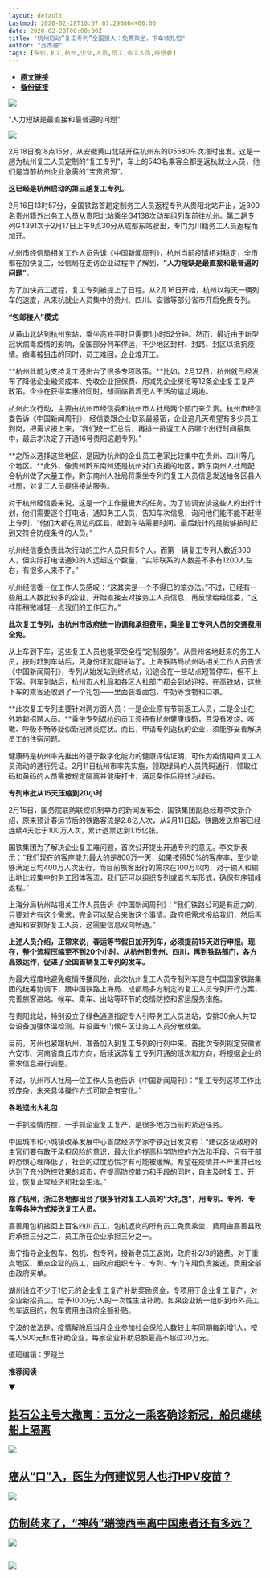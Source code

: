 ```yaml
---
layout: default
Lastmod: 2020-02-28T10:07:07.290864+00:00
date: 2020-02-20T00:00:00Z
title: "杭州启动“复工专列”全国接人：免费乘坐，下车收礼包"
author: "苏杰德"
tags: [专列,复工,杭州,企业,人员,员工,务工人员,经信委]
---
```


* [**原文链接**](http://mp.weixin.qq.com/s?__biz=MjM5MDU1Mzg3Mw==&amp;mid=2651250715&amp;idx=1&amp;sn=23b72f787e14e03d8fbf11b230bdd042&amp;chksm=bdb142658ac6cb73a15d97037f56eb1a7e062318ba74af5f26ba602657654ccb1528385a8dc5#rd)
* [**备份链接**](http://archive.is/C6bGO)


![](/images/post/a31e108fde9932626644bf0a069bf51f.jpg)  

“人力短缺是最直接和最普遍的问题”

![](/images/post/1b7e0e3b01165fbbe9a26c231935bc0b.jpg)  

2月18日晚18点15分，从安徽黄山北站开往杭州东的D5580车次准时出发。这是一趟为杭州复工人员定制的“复工专列”，车上的543名乘客全都是返杭就业人员，他们是当前杭州企业急需的“宝贵资源”。

**这已经是杭州启动的第三趟复工专列。**

2月16日13时57分，全国铁路首趟定制务工人员返程专列从贵阳北站开出，近300名贵州籍外出务工人员从贵阳北站乘坐G4138次动车组列车前往杭州。第二趟专列G4391次于2月17日上午9点30分从成都东站驶出，专门为川籍务工人员返程而加开。

杭州市经信局相关工作人员告诉《中国新闻周刊》，杭州当前疫情相对稳定，全市都在加快复工，经信局在走访企业过程中了解到，**“人力短缺是最直接和最普遍的问题”**。

为了加快员工返程，复工专列被提上了日程。从2月16日开始，杭州以每天一辆列车的速度，从来杭就业人员集中的贵州、四川、安徽等部分省市开启免费专列。

**“包邮接人”模式**

从黄山北站到杭州东站，乘坐高铁平时只需要1小时52分钟。然而，最近由于新型冠状病毒疫情的影响，全国部分列车停运，不少地区封村、封路、封区以抵抗疫情。病毒被狙击的同时，员工难回，企业难开工。

**杭州此前为支持复工还出台了很多专项政策。**比如，2月12日，杭州就已经发布了降低企业融资成本、免收企业担保费、用减免企业房租等12条企业复工复产政策。企业在获得实惠的同时，却面临着着无人干活的尴尬境地。

杭州此次行动，主要由杭州市经信委和杭州市人社局两个部门来负责。杭州市经信委告诉《中国新闻周刊》，经信委跟企业联系最紧密，企业这几天希望有多少员工到岗，把需求报上来，“我们统一汇总后，再排一排返工人员哪个出行时间最集中，最后才决定了开通16号贵阳这趟专列。”

**之所以选择这些地区，是因为杭州的企业员工老家比较集中在贵州、四川等几个地区。**此外，像贵州黔东南州还是杭州对口支援的地区，黔东南州人社局配合杭州做了大量工作，黔东南州人社局将乘坐专列的复工人员信息发送给各区县人社局，对复工人员提供接站服务。

对于杭州经信委来说，这是一个工作量极大的任务。为了协调安排这些人的出行计划，他们需要逐个打电话，通知务工人员，告知车次信息，询问他们能不能不赶得上专列，“他们大都在周边的区县，赶到车站需要时间，最后统计的是能够按时赶到又符合防疫条件的人员。”

杭州经信委负责此次行动的工作人员只有5个人，而第一辆复工专列人数近300人，但实际打电话通知的人远超这个数量，“实际联系的人数差不多有1200人左右，有很多人来不了。”

杭州经信委一位工作人员感叹：“这其实是一个不得已的笨办法。”不过，已经有一些用工人数比较多的企业，开始直接去对接务工人员信息，再反馈给经信委，“这样能稍微减轻一点我们的工作压力。”

**此次复工专列，由杭州市政府统一协调和承担费用，乘坐复工专列人员的交通费用全免。**

从上车到下车，这些复工人员也能享受全程“定制服务”。从贵州各地赶来的务工人员，按时赶到车站后，凭身份证就能进站了。上海铁路局杭州站相关工作人员告诉《中国新闻周刊》，专列从始发站到终点站，沿途会在一些站点短暂停车，但不上下客。列车到站后，杭州市人社局和各区人社部门都会到站迎接。在高铁站，这些下车的乘客还收到了一个礼包——里面装着面包、牛奶等食物和口罩。

**此次复工专列主要针对两方面人员：一是企业原有节前返工人员，二是企业在外地新招聘人员。**乘坐专列返杭的员工须持有杭州健康绿码，且没有发烧、咳嗽、呼吸不畅等疑似新冠肺炎症状。而且，申请专列返杭的企业，须能够妥善解决员工的住宿问题。

健康码是杭州率先推出的基于数字化能力的健康评估证明，可作为疫情期间复工人员流动的通行凭证。2月11日杭州市率先实施，领取绿码的人员凭码通行，领取红码和黄码的人员需按规定隔离并健康打卡，满足条件后将转为绿码。

**专列审批从15天压缩到20小时**

2月15日，国务院联防联控机制举办的新闻发布会，国铁集团副总经理李文新介绍，原来预计春运节后的铁路客流是2.8亿人次，从2月11日起，铁路发送旅客已经连续4天低于100万人次，累计退票达到1.15亿张。

国铁集团为了解决企业复工难问题，首次公开提出开通专列的意见。李文新表示：“我们现在的客座能力最大的是800万一天，如果按照50%的客座率，至少能够满足日均400万人次出行，而目前旅客出行的需求在100万以内，对于输入和输出地比较集中的务工团体客流，我们还可以组织专列或者包车形式，确保有序错峰返程。”

上海分局杭州站相关工作人员告诉《中国新闻周刊》：“我们铁路公司是有运力的，只要对方有这个需求，完全可以配合来做这个事情。政府把需求报给我们，然后再通知和安排好复工人员，这需要信息双向畅通。”

**上述人员介绍，正常来说，春运等节假日加开列车，必须提前15天进行申报。现在，整个流程压缩至不到20个小时。从杭州到贵州、四川，再到铁路部门，各方高效运作，促进了全国首辆复工专列的发车。**

为最大程度地避免疫情传播风险，此次杭州复工人员专制列车是在中国国家铁路集团的统筹协调下，跟中国铁路上海局、成都局多方制定的复工人员专列开行方案，完善旅客进站、候车、乘车、出站等环节的疫情防控和客运服务措施。

在贵阳北站，特别设立了绿色通道指定专人引导务工人员进站，安排30余人共12台设备加强体温检测，并设置专门候车区让务工人员分散就坐。

目前，苏州也紧跟杭州，准备加入到复工专列的行列中来。首批次专列拟定安徽省六安市、河南省商丘市方向，后续返苏复工专列开通的班次和方向，将根据企业的需求信息进行调整。

不过，杭州市人社局一位工作人员也告诉《中国新闻周刊》：“复工专列这项工作比较庞杂，未来具体操作方式可能会有变化。”

**各地送出大礼包**

一手抓疫情防控，一手抓企业复工复产，是很多地方当前的紧迫任务。

中国城市和小城镇改革发展中心首席经济学家李铁近日发文称：“建议各级政府的主官们要有敢于承担风险的意识，最大化的提高科学防控的方法和手段。只有干部的恐惧心理降低了，社会的过度恐慌才有可能被缓解。希望在疫情并不严重并已经达到了充分防控效果的城市，在提高防控能力和手段的同时，自主及时复工、开业，恢复正常经济和社会生活。”

**除了杭州，浙江各地都出台了很多针对复工人员的“大礼包”，用专机、专列、专车等各种方式接送复工人员。**

嘉善用包机接回上百名四川员工，包机返岗的所有员工免费乘坐，费用由嘉善县政府承担三分之二，员工所在企业承担三分之一。

海宁指导企业包车、包机、包专列，接新老员工返岗，政府补2/3的路费。对于重点地区、重点企业的员工，由政府组织专车、专列、专门车厢负责接送，费用全部由政府买单。

湖州设立不少于1亿元的企业复工复产补助奖励资金，专项用于企业复工复产，对企业新招员工，给予1000元/人的一次性生活补助。如果企业统一组织到市外员工包车返回的，包车费用由政府全额补贴。

宁波的做法是，疫情解除后当月企业参加社会保险人数较上年同期每新增1人，按每人500元标准补助企业，每家企业补助总额最高不超过30万元。

值班编辑：罗晓兰

**推荐阅读**

▼

[**钻石公主号大撤离：**](http://mp.weixin.qq.com/s?__biz=MjM5MDU1Mzg3Mw==&mid=2651250681&idx=1&sn=1397e63de665c510072dfb918ad970a1&chksm=bdb17d878ac6f4910a32df6645c7ffa6a1424edcb3349675ca60e8c312bc233e6927070eb9d2&scene=21#wechat_redirect)[**五分之一乘客确诊新冠，船员继续船上隔离**](http://mp.weixin.qq.com/s?__biz=MjM5MDU1Mzg3Mw==&mid=2651250681&idx=1&sn=1397e63de665c510072dfb918ad970a1&chksm=bdb17d878ac6f4910a32df6645c7ffa6a1424edcb3349675ca60e8c312bc233e6927070eb9d2&scene=21#wechat_redirect)
--------------------------------------------------------------------------------------------------------------------------------------------------------------------------------------------------------------------------------------------------------------------------------------------------------------------------------------------------------------------------------------------------------------------------------------------------------------------------------------

[![](/images/post/c74da57297e31f22ebada82c9e4d5632.jpg)](http://mp.weixin.qq.com/s?__biz=MjM5MDU1Mzg3Mw==&mid=2651250681&idx=1&sn=1397e63de665c510072dfb918ad970a1&chksm=bdb17d878ac6f4910a32df6645c7ffa6a1424edcb3349675ca60e8c312bc233e6927070eb9d2&scene=21#wechat_redirect)  

[**癌从“口”入，医生为何建议男人也打HPV疫苗？**](http://mp.weixin.qq.com/s?__biz=MjM5MDU1Mzg3Mw==&mid=2651250641&idx=1&sn=b2648220f94fc881e51fa63a97dcdaa5&chksm=bdb17daf8ac6f4b983425f2dd254e0e1df78af5b85921cf25ffde44776950939bc1b3d92b865&scene=21#wechat_redirect)
----------------------------------------------------------------------------------------------------------------------------------------------------------------------------------------------------------------------------------------------------

[![](/images/post/eb0fc075e84aa1df93f3154c1cd99859.jpg)](http://mp.weixin.qq.com/s?__biz=MjM5MDU1Mzg3Mw==&mid=2651250641&idx=1&sn=b2648220f94fc881e51fa63a97dcdaa5&chksm=bdb17daf8ac6f4b983425f2dd254e0e1df78af5b85921cf25ffde44776950939bc1b3d92b865&scene=21#wechat_redirect)

[**仿制药来了，“神药”瑞德西韦离中国患者还有多远？**](http://mp.weixin.qq.com/s?__biz=MjM5MDU1Mzg3Mw==&mid=2651250622&idx=1&sn=a2317b41621e1d88a802d7304081e445&chksm=bdb17dc08ac6f4d6b09e45840379ce867aae273d2bb9e035a1fe570ef5b2fd54fb1fd4471803&scene=21#wechat_redirect)
-----------------------------------------------------------------------------------------------------------------------------------------------------------------------------------------------------------------------------------------------------

[![](/images/post/d5730aeed96046101fe1da4c7e59a91d.jpg)](http://mp.weixin.qq.com/s?__biz=MjM5MDU1Mzg3Mw==&mid=2651250622&idx=1&sn=a2317b41621e1d88a802d7304081e445&chksm=bdb17dc08ac6f4d6b09e45840379ce867aae273d2bb9e035a1fe570ef5b2fd54fb1fd4471803&scene=21#wechat_redirect)  

![](/images/post/e7d75581cc05b5b4850558294bf97f5f.jpg)
--------------------------------------------------------------------------------------------------------------------------------------------------------

